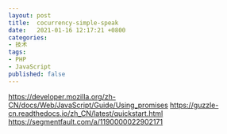 ```yaml
---
layout: post
title:  cocurrency-simple-speak
date:   2021-01-16 12:17:21 +0800
categories:
- 技术
tags:
- PHP
- JavaScript
published: false
---
```



https://developer.mozilla.org/zh-CN/docs/Web/JavaScript/Guide/Using_promises
https://guzzle-cn.readthedocs.io/zh_CN/latest/quickstart.html
https://segmentfault.com/a/1190000022902171
